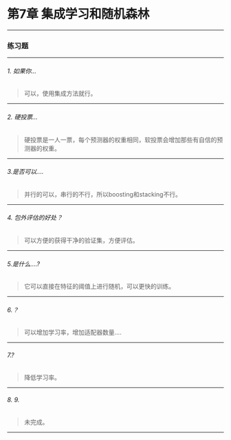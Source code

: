 # 第7章 集成学习和随机森林

---

### 练习题
---

###### 1. 如果你...
> 可以，使用集成方法就行。
---
###### 2. 硬投票... 
> 硬投票是一人一票，每个预测器的权重相同，软投票会增加那些有自信的预测器的权重。
---
###### 3.是否可以.... 
> 并行的可以，串行的不行，所以boosting和stacking不行。
---
###### 4. 包外评估的好处？
> 可以方便的获得干净的验证集，方便评估。
---
###### 5.是什么....? 
> 它可以直接在特征的阈值上进行随机，可以更快的训练。
---
###### 6.？ 
> 可以增加学习率，增加适配器数量....
---
###### 7.? 
> 降低学习率。
---
###### 8. 9. 
> 未完成。
---
